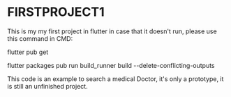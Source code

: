 # FIRSTPROJECT1

This is my my first project in flutter in case that it doesn't run, please use this command in CMD:

flutter pub get


flutter packages pub run build_runner build --delete-conflicting-outputs


This code is an example to search a medical Doctor, it's only a prototype, it is still an unfinished project.
